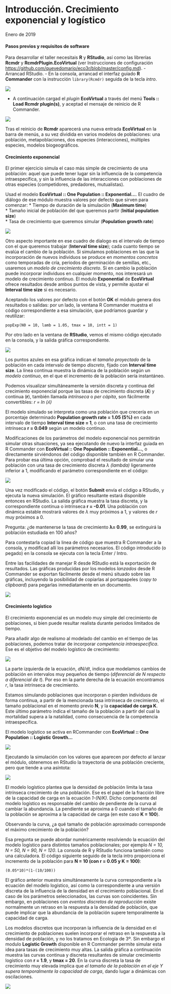 Introducción. Crecimiento exponencial y logístico
================
Enero de 2019

#### Pasos previos y requisitos de software

Para desarrollar el taller necesitais **R** y **RStudio**, así como las
librerías **Rcmdr** y **RcmdrPlugin.EcoVirtual** (ver Instrucciones de
configuración
<https://github.com/quevedomario/eco3r/blob/master/config.md>). -
Arrancad RStudio. - En la consola, arrancad el interfaz guiado **R
Commander** con la instrucción `library(Rcmdr)` seguida de la tecla
*intro*.

![](intro_crecimiento_log_rcmdr_files/1.jpg)

  - A continuación cargad el *plugin* **EcoVirtual** a través del menú
    **Tools :: Load Rcmdr plugin(s)**, y aceptad el mensaje de reinicio
    de R Commander.

![](intro_crecimiento_log_rcmdr_files/2.png)

Tras el reinicio de **Rcmdr** aparecerá una nueva entrada **EcoVirtual**
en la barra de menús, a su vez dividida en varios modelos de
poblaciones: una población, metapoblaciones, dos especies
(interacciones), múltiples especies, modelos biogeográficos.

#### Crecimiento exponencial

El primer ejercicio simula el caso más simple de crecimiento de una
población: aquel que puede tener lugar sin la influencia de la
competencia intraespecífica, y sin la influencia de las interacciones
con poblaciones de otras especies (competidores, predadores,
mutualistas).

Usad el modelo **EcoVirtual :: One Population :: Exponential…**. El
cuadro de diálogo de ese módulo muestra valores por defecto que sirven
para comenzar:
\* Tiempo de duración de la simulación (**Maximum
time**)  
\* Tamaño inicial de población del que queremos partir (**Initial
population size**)  
\* Tasa de crecimiento que queremos simular (**Population growth rate**)

![](intro_crecimiento_log_rcmdr_files/3.png)

Otro aspecto importante en ese cuadro de dialogo es el intervalo de
tiempo con el que queremos trabajar (**Interval time size**); cada
cuanto tiempo se evalúa el cambio de la población. Si simulamos
poblaciones en las que la incorporación de nuevos individuos se produce
en *momentos concretos* como temporadas de cría, periodos de germinación
de semillas, etc., usaremos un *modelo de crecimiento discreto*. Si en
cambio la población puede incorporar individuos en cualquier momento,
nos interesará un modelo de crecimiento continuo. El modulo
**Exponential** de **EcoVirtual** ofrece resultados desde ambos puntos
de vista, y permite ajustar el **Interval time size** si es necesario.

Aceptando los valores por defecto con el botón **OK** el módulo genera
dos resultados o salidas: por un lado, la ventana R Commander muestra el
código correspondiente a esa simulación, que podríamos guardar y
reutilizar:

`popExp(N0 = 10, lamb = 1.05, tmax = 10, intt = 1)`

Por otro lado en la ventana de **RStudio**, vemos el mismo código
ejecutado en la consola, y la salida gráfica correspondiente.

![](intro_crecimiento_log_rcmdr_files/4.png)

Los puntos azules en esa gráfica indican el *tamaño proyectado* de la
población en cada intervalo de tiempo *discreto*, fijado con **Interval
time size**. La línea continua muestra la dinámica de la población según
un *modelo continuo*, en el que el incremento de la población sería
instantáneo.

Podemos visualizar simultáneamente la versión discreta y continua del
crecimiento exponencial porque las tasas de crecimiento discreta (**ʎ**)
y continua (**r**), también llamada *intrínseca* o *per cápita*, son
fácilmente convertibles: *r = ln (ʎ)*

El modelo simulado se interpreta como una población que crecería en un
porcentaje determinado **Population growth rate = 1.05 (5%)** en cada
intervalo de tiempo **Interval time size = 1**, o con una tasa de
crecimiento intrínseca **r = 0.049** según un modelo continuo.

Modificaciones de los parámetros del modelo exponencial nos permitirán
simular otras situaciones, ya sea ejecutando de nuevo la interfaz guiada
en R Commander con **EcoVirtual :: One Population :: Exponential…**, o
directamente sirviéndonos del código disponible también en R Commander.
Para probar esa última opción, comprobad el resultado de simular una
población con una tasa de crecimiento discreta *λ (lambda)* ligeramente
inferior a 1, modificando el parámetro correspondiente en el código:

![](intro_crecimiento_log_rcmdr_files/5.png)

Una vez modificado el código, el botón **Submit** envía el código a
RStudio, y ejecuta la nueva simulación. El gráfico resultante estará
disponible entonces en RStudio. La salida gráfica muestra la tasa discreta, y la
correspondiente continua o intrínseca **r = -0.01**. Una población con
dinámica estable mostrará valores de *λ* muy próximos a 1, y valores de
*r* muy próximos a 0.

Pregunta: ¿de mantenerse la tasa de crecimiento **λ= 0.99**, se
extinguirá la población estudiada en 100 años?

Para contestarla copiad la linea de código que muestra R Commander a la
consola, y modificad allí los parámetros necesarios. El código
introducido (o pegado) en la consola se ejecuta con la tecla Enter /
Intro.

Entre las facilidades de manejar R desde RStudio está la exportación de
resultados. Las gráficas producidas por los modelos *lanzados* desde R
Commander se exportan fácilmente desde el menú situado sobre las
gráficas, incluyendo la posibilidad de copiarlas al portapapeles (*copy
to clipboard*) para pegarlas inmediatamente en un documento.

![](intro_crecimiento_log_rcmdr_files/6.png)

#### Crecimiento logístico

El crecimiento exponencial es un modelo muy simple del crecimiento de
poblaciones, si bien puede resultar realista durante
periodos limitados de tiempo. 

Para añadir algo de realismo al modelado del cambio en el tiempo de las poblaciones, podemos tratar de incorporar *competencia intraespecífica*. Ese es el objetivo del modelo logístico de crecimiento:

![](intro_crecimiento_log_rcmdr_files/7.png)

La parte izquierda de la ecuación, *dN/dt*, indica que modelamos cambios
de población en intervalos muy pequeños de tiempo (*diferencial de N
respecto a diferencial de t*). Por eso en la parte derecha de la
ecuación encontramos *r*, la tasa intrínseca de crecimiento.

Estamos simulando poblaciones que incorporan o pierden individuos de
forma continua, a partir de la mencionada tasa intrínseca de
crecimiento, el tamaño poblacional en el momento previo **N**, y la
**capacidad de carga K**. Este último parámetro indica el tamaño de la
población a partir del cual la mortalidad supera a la natalidad, como
consecuencia de la competencia intraespecífica.

El modelo logístico se activa en RCommander con **EcoVirtual :: One
Population :: Logistic Growth…**

![](intro_crecimiento_log_rcmdr_files/8.png)

Ejecutando la simulación con los valores que aparecen por defecto al
lanzar el módulo, obtenemos en RStudio la trayectoria de una población creciente, pero que tiende a una asíntota:

![](intro_crecimiento_log_rcmdr_files/9.png)

El modelo logístico plantea que la densidad de población limita la tasa
intrínseca crecimiento de una población. Ese es el papel de la fracción
libre de la capacidad de carga en la ecuación *1-(N/K)*. Dicho
componente del modelo logístico es responsable del cambio de
pendiente de la curva al cambiar la abundancia. La pendiente se aproxima
a 0 cuando el tamaño de la población se aproxima a la capacidad de carga
(en este caso **K = 100**).

Observando la curva, ¿a qué tamaño de población aproximado corresponde
el máximo crecimiento de la población?

Esa pregunta se puede abordar numéricamente resolviendo la ecuación del
modelo logístico para distintos tamaños poblacionales; por ejemplo *N =
10, N = 50, N = 90, N = 120*. La consola de R y RStudio funciona también
como una calculadora. El código siguiente seguido de la tecla intro
proporciona el incremento de la población para **N = 10 (con r = 0.05 y
K = 100)**:

`(0.05*10)*(1-(10/100))`

El gráfico anterior muestra simultáneamente la curva correspondiente a
la ecuación del modelo logístico, así como la correspondiente a una
versión discreta de la influencia de la densidad en el crecimiento
poblacional. En el caso de los parámetros seleccionados, las curvas son
coincidentes. Sin embargo, en poblaciones con *eventos discretos de
reproducción* existe normalmente un retraso en la respuesta a la
densidad de población, que puede implicar que la abundancia de la
población supere temporalmente la capacidad de carga.

Los modelos discretos que incorporan la influencia de la densidad en el
crecimiento de poblaciones suelen incorporar el retraso en la respuesta
a la densidad de población, y no los tratamos en Ecología de 3º. Sin
embargo el modulo **Logistic Growth** disponible en R Commander permite
simular esta idea para tasas de crecimiento muy altas. La salida gráfica a continuación muestra las curvas continua y discreta resultantes de simular
crecimiento logístico con **r = 1.9**, y **tmax = 20**. En la curva
discreta la tasa de crecimiento muy elevada implica que *el tamaño de la
población en el eje Y supera temporalmente la capacidad de carga*, dando
lugar a dinámicas con oscilaciones.

![](intro_crecimiento_log_rcmdr_files/10.png)
